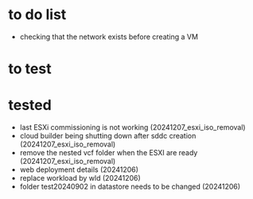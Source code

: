# to do list
- checking that the network exists before creating a VM

# to test

# tested
- last ESXi commissioning is not working (20241207_esxi_iso_removal)
- cloud builder being shutting down after sddc creation (20241207_esxi_iso_removal)
- remove the nested vcf folder when the ESXI are ready (20241207_esxi_iso_removal)
- web deployment details (20241206)
- replace workload by wld (20241206)
- folder test20240902 in datastore needs to be changed (20241206)